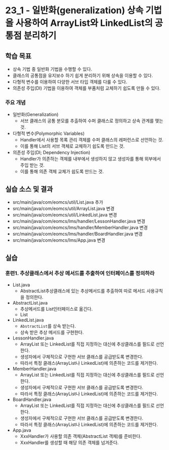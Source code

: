 # 23_1 - 일반화(generalization) 상속 기법을 사용하여 ArrayList와 LinkedList의 공통점 분리하기

## 학습 목표

- 상속 기법 중 일반화 기법을 수행할 수 있다.
- 클래스의 공통점을 유지보수 하기 쉽게 분리하기 위해 상속을 이용할 수 있다.
- 다형적 변수를 이용하여 다양한 서브 타입 객체를 다룰 수 있다.
- 의존성 주입(DI) 기법을 이용하여 객체를 부품처럼 교체하기 쉽도록 만들 수 있다.

### 주요 개념

- 일반화(Generalization)
  - 서브 클래스의 공통 분모를 추출하여 수퍼 클래스로 정의하고 상속 관계를 맺는 것.
- 다형적 변수(Polymorphic Variables)
  - Handler에서 사용할 목록 관리 객체를 수퍼 클래스의 레퍼런스로 선언하는 것.
  - 이를 통해 List의 서브 객체로 교체하기 쉽도록 만드는 것.
- 의존성 주입(DI; Dependency Injection)
  - Handler가 의존하는 객체를 내부에서 생성하지 않고 생성자를 통해 외부에서 주입 받는 것.
  - 이를 통해 의존 객체 교체가 쉽도록 만드는 것.

## 실습 소스 및 결과

- src/main/java/com/eomcs/util/List.java 추가
- src/main/java/com/eomcs/util/ArrayList.java 변경
- src/main/java/com/eomcs/util/LinkedList.java 변경
- src/main/java/com/eomcs/lms/handler/LessonHandler.java 변경
- src/main/java/com/eomcs/lms/handler/MemberHandler.java 변경
- src/main/java/com/eomcs/lms/handler/BoardHandler.java 변경
- src/main/java/com/eomcs/lms/App.java 변경

## 실습

### 훈련1. 추상클래스에서 추상 메서드를 추출하여 인터페이스를 정의하라

- List.java
    - AbstractList추상클래스에 있는 추상메서드를 추출하여 따로 메서드 사용규칙을 정의한다.
- AbstractList.java
    - 추상메서드를 List인터페이스로 옮긴다.
    - List
- LinkedList.java
    - `AbstractList`를 상속 받는다.
    - 상속 받은 추상 메서드를 구현한다.
- LessonHandler.java
    - ArrayList 또는 LinkedList를 직접 지정하는 대신에 추상클래스를 필드로 선언한다.
    - 생성자에서 구체적으로 구현한 서브 클래스를 공급받도록 변경한다.
    - 따라서 특정 클래스(ArrayList나 LinkedList)에 의존하는 코드를 제거한다.
- MemberHandler.java
    - ArrayList 또는 LinkedList를 직접 지정하는 대신에 추상클래스를 필드로 선언한다.
    - 생성자에서 구체적으로 구현한 서브 클래스를 공급받도록 변경한다.
    - 따라서 특정 클래스(ArrayList나 LinkedList)에 의존하는 코드를 제거한다.
- BoardHandler.java
    - ArrayList 또는 LinkedList를 직접 지정하는 대신에 추상클래스를 필드로 선언한다.
    - 생성자에서 구체적으로 구현한 서브 클래스를 공급받도록 변경한다.
    - 따라서 특정 클래스(ArrayList나 LinkedList)에 의존하는 코드를 제거한다.
- App.java
    - XxxHandler가 사용할 의존 객체(AbstractList 객체)를 준비한다.
    - XxxHandler를 생성할 때 해당 의존 객체를 넘겨준다.
